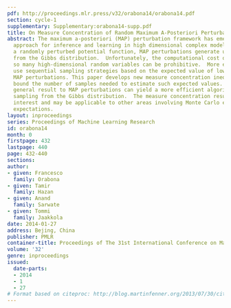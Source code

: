 ```yaml
---
pdf: http://proceedings.mlr.press/v32/orabona14/orabona14.pdf
section: cycle-1
supplementary: Supplementary:orabona14-supp.pdf
title: On Measure Concentration of Random Maximum A-Posteriori Perturbations
abstract: The maximum a-posteriori (MAP) perturbation framework has emerged as a useful
  approach for inference and learning in high dimensional complex models.  By maximizing
  a randomly perturbed potential function, MAP perturbations generate unbiased samples
  from the Gibbs distribution.  Unfortunately, the computational cost of generating
  so many high-dimensional random variables can be prohibitive.  More efficient algorithms
  use sequential sampling strategies based on the expected value of low dimensional
  MAP perturbations. This paper develops new measure concentration inequalities that
  bound the number of samples needed to estimate such expected values. Applying the
  general result to MAP perturbations can yield a more efficient algorithm to approximate
  sampling from the Gibbs distribution.  The measure concentration result is of general
  interest and may be applicable to other areas involving Monte Carlo estimation of
  expectations.
layout: inproceedings
series: Proceedings of Machine Learning Research
id: orabona14
month: 0
firstpage: 432
lastpage: 440
page: 432-440
sections: 
author:
- given: Francesco
  family: Orabona
- given: Tamir
  family: Hazan
- given: Anand
  family: Sarwate
- given: Tommi
  family: Jaakkola
date: 2014-01-27
address: Bejing, China
publisher: PMLR
container-title: Proceedings of The 31st International Conference on Machine Learning
volume: '32'
genre: inproceedings
issued:
  date-parts:
  - 2014
  - 1
  - 27
# Format based on citeproc: http://blog.martinfenner.org/2013/07/30/citeproc-yaml-for-bibliographies/
---
```


